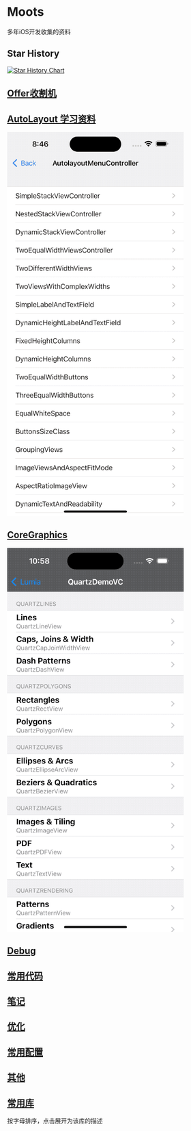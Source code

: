 # Moots

多年iOS开发收集的资料

## Star History

[![Star History Chart](https://api.star-history.com/svg?repos=huangboju/Moots&type=Date)](https://star-history.com/#huangboju/Moots&Date)


## [Offer收割机](https://gist.github.com/huangboju/050e7ab233682088a4bc70a85fac89a4)

## [AutoLayout 学习资料](https://gist.github.com/huangboju/e50519460cd8f81da7c6c83d89d044bf)

![](/Resources/Gif/autolayout.gif)

## [CoreGraphics](https://gist.github.com/huangboju/bd459684345c926cdf91601d2a5e8fde)
![](/Resources/Gif/quartz.gif)
## [Debug](https://gist.github.com/huangboju/9f66acf521effb7b7c0eeafcbc0ea0c0)

## [常用代码](/Markdowns/Snippets.md)


## [笔记](/Markdowns/Notes.md)


## [优化](https://gist.github.com/huangboju/2a6b7c3c2aa9139cbb4ca2c617059776)



## [常用配置](/Markdowns/Config.md)


## [其他](/Markdowns/Others.md)



## [常用库](/Markdowns/LIBRARY.md)
按字母排序，点击展开为该库的描述
